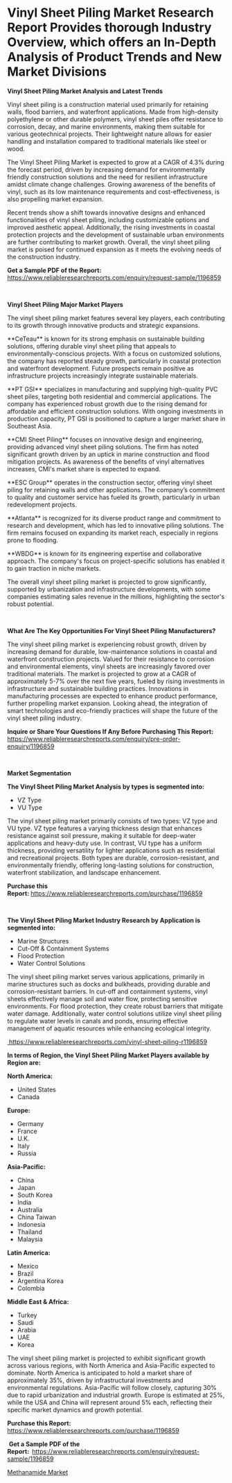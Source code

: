 <p><h1>Vinyl Sheet Piling Market Research Report Provides thorough Industry Overview, which offers an In-Depth Analysis of Product Trends and New Market Divisions</h1></p><p><strong>Vinyl Sheet Piling Market Analysis and Latest Trends</strong></p>
<p><p>Vinyl sheet piling is a construction material used primarily for retaining walls, flood barriers, and waterfront applications. Made from high-density polyethylene or other durable polymers, vinyl sheet piles offer resistance to corrosion, decay, and marine environments, making them suitable for various geotechnical projects. Their lightweight nature allows for easier handling and installation compared to traditional materials like steel or wood.</p><p>The Vinyl Sheet Piling Market is expected to grow at a CAGR of 4.3% during the forecast period, driven by increasing demand for environmentally friendly construction solutions and the need for resilient infrastructure amidst climate change challenges. Growing awareness of the benefits of vinyl, such as its low maintenance requirements and cost-effectiveness, is also propelling market expansion. </p><p>Recent trends show a shift towards innovative designs and enhanced functionalities of vinyl sheet piling, including customizable options and improved aesthetic appeal. Additionally, the rising investments in coastal protection projects and the development of sustainable urban environments are further contributing to market growth. Overall, the vinyl sheet piling market is poised for continued expansion as it meets the evolving needs of the construction industry.</p></p>
<p><strong>Get a Sample PDF of the Report:&nbsp;</strong> <a href="https://www.reliableresearchreports.com/enquiry/request-sample/1196859?utm_campaign=2954&utm_medium=2&utm_source=Github&utm_content=ia&utm_term=01042025&utm_id=vinyl-sheet-piling">https://www.reliableresearchreports.com/enquiry/request-sample/1196859</a></p>
<p>&nbsp;</p>
<p><strong>Vinyl Sheet Piling Major Market Players</strong></p>
<p><p>The vinyl sheet piling market features several key players, each contributing to its growth through innovative products and strategic expansions. </p><p>**CeTeau** is known for its strong emphasis on sustainable building solutions, offering durable vinyl sheet piling that appeals to environmentally-conscious projects. With a focus on customized solutions, the company has reported steady growth, particularly in coastal protection and waterfront development. Future prospects remain positive as infrastructure projects increasingly integrate sustainable materials.</p><p>**PT GSI** specializes in manufacturing and supplying high-quality PVC sheet piles, targeting both residential and commercial applications. The company has experienced robust growth due to the rising demand for affordable and efficient construction solutions. With ongoing investments in production capacity, PT GSI is positioned to capture a larger market share in Southeast Asia.</p><p>**CMI Sheet Piling** focuses on innovative design and engineering, providing advanced vinyl sheet piling solutions. The firm has noted significant growth driven by an uptick in marine construction and flood mitigation projects. As awareness of the benefits of vinyl alternatives increases, CMI's market share is expected to expand.</p><p>**ESC Group** operates in the construction sector, offering vinyl sheet piling for retaining walls and other applications. The company’s commitment to quality and customer service has fueled its growth, particularly in urban redevelopment projects. </p><p>**Atlanta** is recognized for its diverse product range and commitment to research and development, which has led to innovative piling solutions. The firm remains focused on expanding its market reach, especially in regions prone to flooding.</p><p>**WBDG** is known for its engineering expertise and collaborative approach. The company's focus on project-specific solutions has enabled it to gain traction in niche markets.</p><p>The overall vinyl sheet piling market is projected to grow significantly, supported by urbanization and infrastructure developments, with some companies estimating sales revenue in the millions, highlighting the sector's robust potential.</p></p>
<p>&nbsp;</p>
<p><strong>What Are The Key Opportunities For Vinyl Sheet Piling Manufacturers?</strong></p>
<p><p>The vinyl sheet piling market is experiencing robust growth, driven by increasing demand for durable, low-maintenance solutions in coastal and waterfront construction projects. Valued for their resistance to corrosion and environmental elements, vinyl sheets are increasingly favored over traditional materials. The market is projected to grow at a CAGR of approximately 5-7% over the next five years, fueled by rising investments in infrastructure and sustainable building practices. Innovations in manufacturing processes are expected to enhance product performance, further propelling market expansion. Looking ahead, the integration of smart technologies and eco-friendly practices will shape the future of the vinyl sheet piling industry.</p></p>
<p><strong>Inquire or Share Your Questions If Any Before Purchasing This Report:</strong> <a href="https://www.reliableresearchreports.com/enquiry/pre-order-enquiry/1196859?utm_campaign=2954&utm_medium=2&utm_source=Github&utm_content=ia&utm_term=01042025&utm_id=vinyl-sheet-piling">https://www.reliableresearchreports.com/enquiry/pre-order-enquiry/1196859</a></p>
<p>&nbsp;</p>
<p><strong>Market Segmentation</strong></p>
<p><strong>The Vinyl Sheet Piling Market Analysis by types is segmented into:</strong></p>
<p><ul><li>VZ Type</li><li>VU Type</li></ul></p>
<p><p>The vinyl sheet piling market primarily consists of two types: VZ type and VU type. VZ type features a varying thickness design that enhances resistance against soil pressure, making it suitable for deep-water applications and heavy-duty use. In contrast, VU type has a uniform thickness, providing versatility for lighter applications such as residential and recreational projects. Both types are durable, corrosion-resistant, and environmentally friendly, offering long-lasting solutions for construction, waterfront stabilization, and landscape enhancement.</p></p>
<p><strong>Purchase this Report:&nbsp;</strong><a href="https://www.reliableresearchreports.com/purchase/1196859?utm_campaign=2954&utm_medium=2&utm_source=Github&utm_content=ia&utm_term=01042025&utm_id=vinyl-sheet-piling">https://www.reliableresearchreports.com/purchase/1196859</a></p>
<p>&nbsp;</p>
<p><strong>The Vinyl Sheet Piling Market Industry Research by Application is segmented into:</strong></p>
<p><ul><li>Marine Structures</li><li>Cut-Off & Containment Systems</li><li>Flood Protection</li><li>Water Control Solutions</li></ul></p>
<p><p>The vinyl sheet piling market serves various applications, primarily in marine structures such as docks and bulkheads, providing durable and corrosion-resistant barriers. In cut-off and containment systems, vinyl sheets effectively manage soil and water flow, protecting sensitive environments. For flood protection, they create robust barriers that mitigate water damage. Additionally, water control solutions utilize vinyl sheet piling to regulate water levels in canals and ponds, ensuring effective management of aquatic resources while enhancing ecological integrity.</p></p>
<p><a href="https://www.reliableresearchreports.com/vinyl-sheet-piling-r1196859?utm_campaign=2954&utm_medium=2&utm_source=Github&utm_content=ia&utm_term=01042025&utm_id=vinyl-sheet-piling">&nbsp;https://www.reliableresearchreports.com/vinyl-sheet-piling-r1196859</a></p>
<p><strong>In terms of Region, the Vinyl Sheet Piling Market Players available by Region are:</strong></p>
<p>
    <p> <strong> North America: </strong>
        <ul>
            <li>United States</li>
            <li>Canada</li>
        </ul>
        </p> 
    <p> <strong> Europe: </strong>
        <ul>
            <li>Germany</li>
            <li>France</li>
            <li>U.K.</li>
            <li>Italy</li>
            <li>Russia</li>
        </ul>
        </p> 
    <p> <strong> Asia-Pacific: </strong>
        <ul>
            <li>China</li>
            <li>Japan</li>
            <li>South Korea</li>
            <li>India</li>
            <li>Australia</li>
            <li>China Taiwan</li>
            <li>Indonesia</li>
            <li>Thailand</li>
            <li>Malaysia</li>
        </ul>
        </p> 
    <p> <strong> Latin America: </strong>
        <ul>
            <li>Mexico</li>
            <li>Brazil</li>
            <li>Argentina Korea</li>
            <li>Colombia</li>
        </ul>
        </p> 
    <p> <strong> Middle East & Africa: </strong>
        <ul>
            <li>Turkey</li>
            <li>Saudi</li>
            <li>Arabia</li>
            <li>UAE</li>
            <li>Korea</li>
        </ul>
    </p>
    </p>
<p><p>The vinyl sheet piling market is projected to exhibit significant growth across various regions, with North America and Asia-Pacific expected to dominate. North America is anticipated to hold a market share of approximately 35%, driven by infrastructural investments and environmental regulations. Asia-Pacific will follow closely, capturing 30% due to rapid urbanization and industrial growth. Europe is estimated at 25%, while the USA and China will represent around 5% each, reflecting their specific market dynamics and growth potential.</p></p>
<p><strong>Purchase this Report: </strong><a href="https://www.reliableresearchreports.com/purchase/1196859?utm_campaign=2954&utm_medium=2&utm_source=Github&utm_content=ia&utm_term=01042025&utm_id=vinyl-sheet-piling">https://www.reliableresearchreports.com/purchase/1196859</a></p>
<p>&nbsp;<strong>Get a Sample PDF of the Report:&nbsp;&nbsp;</strong><a href="https://www.reliableresearchreports.com/enquiry/request-sample/1196859?utm_campaign=2954&utm_medium=2&utm_source=Github&utm_content=ia&utm_term=01042025&utm_id=vinyl-sheet-piling">https://www.reliableresearchreports.com/enquiry/request-sample/1196859</a></p>
<p><strong></strong></p>
<p><p><a href="https://github.com/ajayanhaizan/Market-Research-Report-List-1/blob/main/methanamide-market.md?utm_campaign=2954&utm_medium=2&utm_source=Github&utm_content=ia&utm_term=01042025&utm_id=vinyl-sheet-piling">Methanamide Market</a></p></p>
